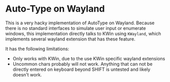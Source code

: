 # Auto-Type on Wayland

This is a very hacky implementation of AutoType on Wayland.
Because there is no standard interfaces to simulate user input or enumerate windows,
this implementation directly talks to KWin using `KWayland`, which implements several
wayland extension that has these feature.

It has the following limitations:

* Only works with KWin, due to the use KWin specific wayland extensions
* Uncommon chars probably will not work. Anything that can not be directly entered on
keyboard beyond SHIFT is untested and likely doesn't work.
